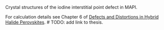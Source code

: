 Crystal structures of the iodine interstitial point defect in MAPI.

For calculation details see Chapter 6 of [Defects and Distortions in Hybrid Halide Perovskites](). # TODO: add link to thesis.
